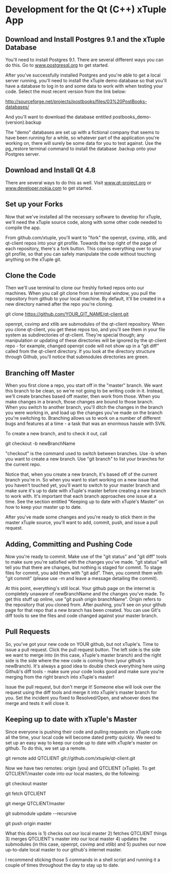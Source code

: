 Development for the Qt (C++) xTuple App
========

Download and Install Postgres 9.1 and the xTuple Database
------

You'll need to install Postgres 9.1.  There are several different ways you can do this.  Go to www.postgresql.org to get started.

After you've successfully installed Postgres and you're able to get a local server running, you'll need to install the xTuple demo database so that you'll have a database to log in to and some data to work with when testing your code.  Select the most recent version from the link below:

http://sourceforge.net/projects/postbooks/files/03%20PostBooks-databases/

And you'll want to download the database entitled postbooks_demo-(version).backup

The "demo" databases are set up with a fictional company that seems to have been running for a while, so whatever part of the application you're working on, there will surely be some data for you to test against.  Use the pg_restore terminal command to install the database .backup onto your Postgres server.

Download and Install Qt 4.8
------

There are several ways to do this as well.  Visit www.qt-project.org or www.developer.nokia.com to get started.


Set up your Forks
------

Now that we've installed all the necessary software to develop for xTuple, we'll need the xTuple source code, along with some other code needed to compile the app.

From github.com/xtuple, you'll want to "fork" the openrpt, csvimp, xtlib, and qt-client repos into your git profile.  Towards the top right of the page of each repository, there's a fork button.  This copies everything over to your git profile, so that you can safely manipulate the code without touching anything on the xTuple git.

Clone the Code
------

Then we'll use terminal to clone our freshly forked repos onto our machines.  When you call git clone from a terminal window, you pull the repository from github to your local machine.  By default, it'll be created in a new directory named after the repo you're cloning.

git clone https://github.com/YOUR_GIT_NAME/qt-client.git

openrpt, csvimp and xtlib are submodules of the qt-client repository.  When you clone qt-client, you get these repos too, and you'll see them in your file system as subdirectories of qt-client.  They're special though; any manipulation or updating of these directories will be ignored by the qt-client repo - for example, changed openrpt code will not show up in a "git diff" called from the qt-client directory.  If you look at the directory structure through Github, you'll notice that submodules directories are green.

Branching off Master
------

When you first clone a repo, you start off in the "master" branch.  We want this branch to be clean, so we're not going to be writing code in it.  Instead, we'll create branches based off master, then work from those.  When you make changes in a branch, those changes are bound to those branch.  When you switch to another branch, you'll ditch the changes in the branch you were working in, and load up the changes you've made on the branch you're switching to.  Branching allows us to work on a number of different bugs and features at a time - a task that was an enormous hassle with SVN.

To create a new branch, and to check it out, call

git checkout -b newBranchName

"checkout" is the command used to switch between branches.  Use -b when you want to create a new branch.  Use "git branch" to list your branches for the current repo.

Notice that, when you create a new branch, it's based off of the current branch you're in.  So when you want to start working on a new issue that you haven't touched yet, you'll want to switch to your master branch and make sure it's up to date with xTuple's master before creating a new branch to work with.  It's important that each branch approaches one issue at a time.  See the section entitled "Keeping up to date with xTuple's Master" on how to keep your master up to date.

After you've made some changes and you're ready to stick them in the master xTuple source, you'll want to add, commit, push, and issue a pull request.

Adding, Committing and Pushing Code
------

Now you're ready to commit.  Make use of the "git status" and "git diff" tools to make sure you're satisfied with the changes you've made.  "git status" will tell you that there are changes, but nothing is staged for commit.  To stage files for commit, you add them with "git add".  Then, you commit them with "git commit" (please use -m and leave a message detailing the commit).

At this point, everything's still local.  Your github page on the internet is completely unaware of newBranchName and the changes you've made.  To get this stuff up online, use "git push origin branchName".  Origin refers to the repository that you cloned from.  After pushing, you'll see on your github page for that repo that a new branch has been created.  You can use Git's diff tools to see the files and code changed against your master branch.

Pull Requests
------

So, you've got your new code on YOUR github, but not xTuple's.  Time to issue a pull request.  Click the pull request button.  The left side is the side we want to merge into (in this case, xTuple's master branch) and the right side is the side where the new code is coming from (your github's newBranch).  It's always a good idea to double check everything here using Github's diff tools - make sure your code looks good and make sure you're merging from the right branch into xTuple's master!

Issue the pull request, but don't merge it!  Someone else will look over the request using the diff tools and merge it into xTuple's master branch for you.  Set the incident you fixed to Resolved/Open, and whoever does the merge and tests it will close it.

Keeping up to date with xTuple's Master
------

Since everyone is pushing their code and pulling requests on xTuple code all the time, your local code will become dated pretty quickly.  We need to set up an easy way to keep our code up to date with xTuple's master on github.  To do this, we set up a remote.

git remote add QTCLIENT git://github.com/xtuple/qt-client.git

Now we have two remotes: origin (you) and QTCLIENT (xTuple).  To get QTCLIENT/master code into our local masters, do the following:

git checkout master

git fetch QTCLIENT

git merge QTCLIENT/master

git submodule update --recursive

git push origin master

What this does is 1) checks out our local master 2) fetches QTCLIENT things 3) merges QTCLIENT's master into our local master 4) updates the submodules (in this case, openrpt, csvimp and xtlib) and 5) pushes our now up-to-date local master to our github's internet master.

I recommend sticking those 5 commands in a shell script and running it a couple of times throughout the day to stay up to date.